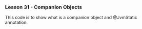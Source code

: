 ### Lesson 31 - Companion Objects

This code is to show what is a companion object and @JvmStatic annotation.